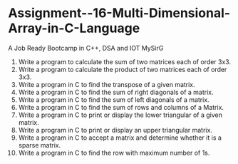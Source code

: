 # Assignment--16-Multi-Dimensional-Array-in-C-Language
A Job Ready Bootcamp in C++, DSA and IOT MySirG

1. Write a program to calculate the sum of two matrices each of order 3x3.
2. Write a program to calculate the product of two matrices each of order 3x3. 
3. Write a program in C to find the transpose of a given matrix. 
4. Write a program in C to find the sum of right diagonals of a matrix. 
5. Write a program in C to find the sum of left diagonals of a matrix. 
6. Write a program in C to find the sum of rows and columns of a Matrix. 
7. Write a program in C to print or display the lower triangular of a given matrix. 
8. Write a program in C to print or display an upper triangular matrix. 
9. Write a program in C to accept a matrix and determine whether it is a sparse matrix. 
10. Write a program in C to find the row with maximum number of 1s.
